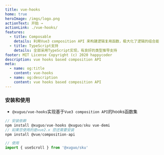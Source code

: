 ```yaml
---
title: vue-hooks
home: true
heroImage: /imgs/logo.png
actionText: 开始 →
actionLink: ./vue-hooks/
features:
  - title: Composable
    details: 利用Vue3 composition API 来构建逻辑复用函数，极大化了逻辑的组合能力
  - title: TypeScript支持
    details: 全部采用TypeScript实现，有良好的类型推导支持
footer: MIT License Copyright (c) 2020 happycoder
description: vue hooks based composition API
meta:
  - name: og:title
    content: vue-hooks
  - name: og:description
    content: vue hooks based composition API
---
```


### 安装和使用
* `@xuguo/vue-hooks`实现基于`Vue3 composition API`的hooks函数集  
```JavaScript
// 安装依赖
npm install @xuguo/vue-hooks @xuguo/sku vue-demi
// 如果您使用的是vue2.x 您还需要安装
npm install @vue/composition-api

// 使用
import { useScroll } from '@xuguo/sku'
```